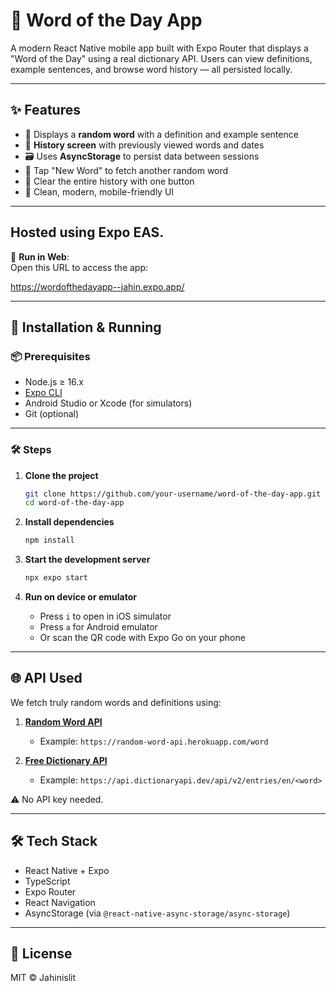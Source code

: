 # 📘 Word of the Day App

A modern React Native mobile app built with Expo Router that displays a "Word of the Day" using a real dictionary API. Users can view definitions, example sentences, and browse word history — all persisted locally.

---

## ✨ Features

- 🎯 Displays a **random word** with a definition and example sentence
- 📜 **History screen** with previously viewed words and dates
- 🗃️ Uses **AsyncStorage** to persist data between sessions
- 🔄 Tap "New Word" to fetch another random word
- 🧼 Clear the entire history with one button
- 🎨 Clean, modern, mobile-friendly UI

---

## Hosted using Expo EAS.
  📱 **Run in Web**:  
 Open this URL to access the app:

 https://wordofthedayapp--jahin.expo.app/

---

## 🚀 Installation & Running

### 📦 Prerequisites

- Node.js ≥ 16.x
- [Expo CLI](https://docs.expo.dev/get-started/installation/)
- Android Studio or Xcode (for simulators)
- Git (optional)

---

### 🛠️ Steps

1. **Clone the project**
   ```bash
   git clone https://github.com/your-username/word-of-the-day-app.git
   cd word-of-the-day-app
   ```

2. **Install dependencies**
   ```bash
   npm install
   ```

3. **Start the development server**
   ```bash
   npx expo start
   ```

4. **Run on device or emulator**
   - Press `i` to open in iOS simulator
   - Press `a` for Android emulator
   - Or scan the QR code with Expo Go on your phone

---

## 🌐 API Used

We fetch truly random words and definitions using:

1. **[Random Word API](https://random-word-api.herokuapp.com/)**
   - Example: `https://random-word-api.herokuapp.com/word`

2. **[Free Dictionary API](https://dictionaryapi.dev/)**
   - Example: `https://api.dictionaryapi.dev/api/v2/entries/en/<word>`

⚠️ No API key needed.

---


## 🛠️ Tech Stack

- React Native + Expo
- TypeScript
- Expo Router
- React Navigation
- AsyncStorage (via `@react-native-async-storage/async-storage`)

---


## 📄 License

MIT © Jahinislit
